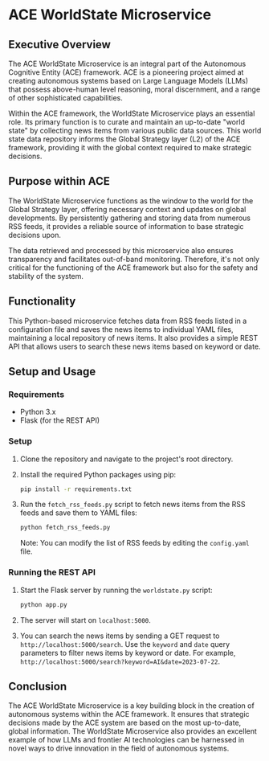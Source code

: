 # ACE WorldState Microservice

## Executive Overview

The ACE WorldState Microservice is an integral part of the Autonomous Cognitive Entity (ACE) framework. ACE is a pioneering project aimed at creating autonomous systems based on Large Language Models (LLMs) that possess above-human level reasoning, moral discernment, and a range of other sophisticated capabilities.

Within the ACE framework, the WorldState Microservice plays an essential role. Its primary function is to curate and maintain an up-to-date "world state" by collecting news items from various public data sources. This world state data repository informs the Global Strategy layer (L2) of the ACE framework, providing it with the global context required to make strategic decisions.

## Purpose within ACE

The WorldState Microservice functions as the window to the world for the Global Strategy layer, offering necessary context and updates on global developments. By persistently gathering and storing data from numerous RSS feeds, it provides a reliable source of information to base strategic decisions upon.

The data retrieved and processed by this microservice also ensures transparency and facilitates out-of-band monitoring. Therefore, it's not only critical for the functioning of the ACE framework but also for the safety and stability of the system.

## Functionality

This Python-based microservice fetches data from RSS feeds listed in a configuration file and saves the news items to individual YAML files, maintaining a local repository of news items. It also provides a simple REST API that allows users to search these news items based on keyword or date.

## Setup and Usage

### Requirements

- Python 3.x
- Flask (for the REST API)

### Setup

1. Clone the repository and navigate to the project's root directory.
2. Install the required Python packages using pip:

    ```bash
    pip install -r requirements.txt
    ```

3. Run the `fetch_rss_feeds.py` script to fetch news items from the RSS feeds and save them to YAML files:

    ```bash
    python fetch_rss_feeds.py
    ```

    Note: You can modify the list of RSS feeds by editing the `config.yaml` file.

### Running the REST API

1. Start the Flask server by running the `worldstate.py` script:

    ```bash
    python app.py
    ```

2. The server will start on `localhost:5000`.

3. You can search the news items by sending a GET request to `http://localhost:5000/search`. Use the `keyword` and `date` query parameters to filter news items by keyword or date. For example, `http://localhost:5000/search?keyword=AI&date=2023-07-22`.

## Conclusion

The ACE WorldState Microservice is a key building block in the creation of autonomous systems within the ACE framework. It ensures that strategic decisions made by the ACE system are based on the most up-to-date, global information. The WorldState Microservice also provides an excellent example of how LLMs and frontier AI technologies can be harnessed in novel ways to drive innovation in the field of autonomous systems.